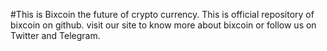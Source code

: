 #This is Bixcoin the future of crypto currency.
This is official repository of bixcoin on github. visit our site to know more about bixcoin or follow us on Twitter and Telegram.
